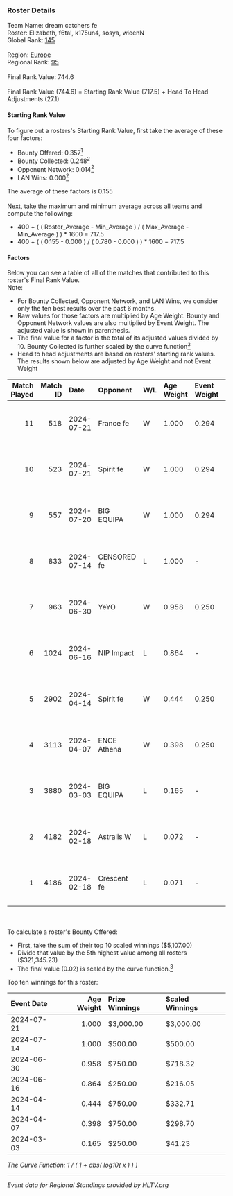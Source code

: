 ### Roster Details<br />
Team Name: dream catchers fe<br />
Roster: Elizabeth, f6tal, k175un4, sosya, wieenN<br />
Global Rank: [145](../standings_global.md)<br />
<br />
Region: [Europe]( ../standings_europe.md)<br />
Regional Rank: [95]( ../standings_europe.md)<br />
<br />
Final Rank Value:  744.6<br />
<br />
Final Rank Value (744.6) = Starting Rank Value (717.5) + Head To Head Adjustments (27.1)<br />

#### Starting Rank Value<br />
To figure out a rosters's Starting Rank Value, first take the average of these four factors:<br />
- Bounty Offered: 0.357[<sup>1</sup>](#table2)
- Bounty Collected: 0.248[<sup>2</sup>](#table1)
- Opponent Network: 0.014[<sup>2</sup>](#table1)
- LAN Wins: 0.000[<sup>2</sup>](#table1)

The average of these factors is 0.155<br />
<br />
Next, take the maximum and minimum average across all teams and compute the following:<br />
- 400 + ( ( Roster_Average - Min_Average ) / ( Max_Average - Min_Average ) ) * 1600 = 717.5
- 400 + ( ( 0.155 - 0.000 ) / ( 0.780 - 0.000 ) ) * 1600 = 717.5


#### Factors<br />
Below you can see a table of all of the matches that contributed to this roster's Final Rank Value.<br />
Note:<br />

- For Bounty Collected, Opponent Network, and LAN Wins, we consider only the ten best results over the past 6 months.
- Raw values for those factors are multiplied by Age Weight. Bounty and Opponent Network values are also multiplied by Event Weight. The adjusted value is shown in parenthesis.
- The final value for a factor is the total of its adjusted values divided by 10. Bounty Collected is further scaled by the curve function[<sup>3</sup>](#curveFunction)
- Head to head adjustments are based on rosters' starting rank values. The results shown below are adjusted by Age Weight and not Event Weight
<span id="table1"></span><br />


| Match Played | Match ID | Date       | Opponent    | W/L | Age Weight | Event Weight | Bounty Collected | Opponent Network | LAN Wins  | H2H Adj. | Roster                                   |
| -: | -: | :- | :- | :- | :- | :- | :- | :- | :- | -: | :- |
|           11 |      518 | 2024-07-21 | France fe   | W   | 1.000      | 0.294        | 0.006 (0.002)    | 0.117 (0.035)    | 0 (0.000) |    13.43 | Elizabeth, f6tal, k175un4, sosya, wieenN |
|           10 |      523 | 2024-07-21 | Spirit fe   | W   | 1.000      | 0.294        | 0.005 (0.001)    | 0.139 (0.041)    | 0 (0.000) |    11.64 | Elizabeth, f6tal, k175un4, sosya, wieenN |
|            9 |      557 | 2024-07-20 | BIG EQUIPA  | W   | 1.000      | 0.294        | 0.017 (0.005)    | 0.146 (0.043)    | 0 (0.000) |    18.14 | Elizabeth, f6tal, k175un4, sosya, wieenN |
|            8 |      833 | 2024-07-14 | CENSORED fe | L   | 1.000      | -            | -                | -                | -         |   -15.96 | Elizabeth, f6tal, k175un4, t4tty, wieenN |
|            7 |      963 | 2024-06-30 | YeYO        | W   | 0.958      | 0.250        | 0.001 (0.000)    | 0.000 (0.000)    | 0 (0.000) |     7.65 | Elizabeth, f6tal, k175un4, sosya, wieenN |
|            6 |     1024 | 2024-06-16 | NIP Impact  | L   | 0.864      | -            | -                | -                | -         |   -13.40 | k175un4, sosya, Stormy, unknxwn, wieenN  |
|            5 |     2902 | 2024-04-14 | Spirit fe   | W   | 0.444      | 0.250        | 0.005 (0.001)    | 0.139 (0.015)    | 0 (0.000) |     5.67 | k175un4, sosya, Stormy, trigusha, wieenN |
|            4 |     3113 | 2024-04-07 | ENCE Athena | W   | 0.398      | 0.250        | 0.002 (0.000)    | 0.034 (0.003)    | 0 (0.000) |     4.88 | k175un4, sosya, Stormy, trigusha, wieenN |
|            3 |     3880 | 2024-03-03 | BIG EQUIPA  | L   | 0.165      | -            | -                | -                | -         |    -2.20 | k175un4, sosya, Stormy, trigusha, wieenN |
|            2 |     4182 | 2024-02-18 | Astralis W  | L   | 0.072      | -            | -                | -                | -         |    -1.43 | k175un4, mikeri, sosya, Stormy, wieenN   |
|            1 |     4186 | 2024-02-18 | Crescent fe | L   | 0.071      | -            | -                | -                | -         |    -1.29 | k175un4, mikeri, sosya, Stormy, wieenN   |

<br />
<span id="table2"></span><br />
To calculate a roster's Bounty Offered:<br />

- First, take the sum of their top 10 scaled winnings ($5,107.00)
- Divide that value by the 5th highest value among all rosters ($321,345.23)
- The final value (0.02) is scaled by the curve function.[<sup>3</sup>](#curveFunction)

Top ten winnings for this roster:<br />

| Event Date | Age Weight | Prize Winnings | Scaled Winnings |
| :- | -: | :- | :- |
| 2024-07-21 |      1.000 | $3,000.00      | $3,000.00       |
| 2024-07-14 |      1.000 | $500.00        | $500.00         |
| 2024-06-30 |      0.958 | $750.00        | $718.32         |
| 2024-06-16 |      0.864 | $250.00        | $216.05         |
| 2024-04-14 |      0.444 | $750.00        | $332.71         |
| 2024-04-07 |      0.398 | $750.00        | $298.70         |
| 2024-03-03 |      0.165 | $250.00        | $41.23          |


<span id="curveFunction"></span>_The Curve Function: 1 / ( 1 + abs( log10( x ) ) )_<br />

---
_Event data for Regional Standings provided by HLTV.org_<br />
